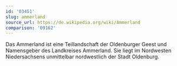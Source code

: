 ```yaml
---
id: '03451'
slug: ammerland
source_url: https://de.wikipedia.org/wiki/Ammerland
comparison: '09162'
---
```


Das Ammerland ist eine Teillandschaft der Oldenburger Geest und Namensgeber des Landkreises Ammerland. Sie liegt im Nordwesten Niedersachsens unmittelbar nordwestlich der Stadt Oldenburg.
